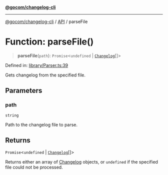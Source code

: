 [**@gocom/changelog-cli**](../README.md)

***

[@gocom/changelog-cli](../README.md) / [API](../Public/API.md) / parseFile

# Function: parseFile()

> **parseFile**(`path`): `Promise`\<`undefined` \| [`Changelog`](https://github.com/gocom/changelog)[]\>

Defined in: [library/Parser.ts:39](https://github.com/gocom/changelog-cli/blob/a1f8fb6ed86b8e95e5ac513f134dc91e5ab7de3d/src/library/Parser.ts#L39)

Gets changelog from the specified file.

## Parameters

### path

`string`

Path to the changelog file to parse.

## Returns

`Promise`\<`undefined` \| [`Changelog`](https://github.com/gocom/changelog)[]\>

Returns either an array of [Changelog](https://github.com/gocom/changelog) objects, or `undefined` if the
specified file could not be processed.
